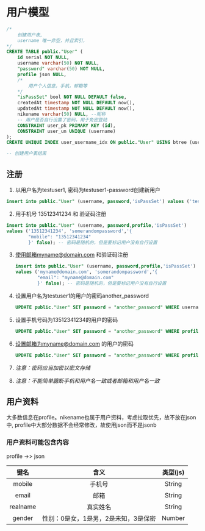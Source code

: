 # 用户模型



```sql
/*
    创建用户表,
    username 唯一非空，并且索引，
*/
CREATE TABLE public."User" (
	id serial NOT NULL,
	username varchar(50) NOT NULL,
	"password" varchar(50) NOT NULL,
	profile json NULL,
    /*
    	用户个人信息，手机，邮箱等
	*/
    "isPassSet" bool NOT NULL DEFAULT false,
    createdAt timestamp NOT NULL DEFAULT now(),
	updatedAt timestamp NOT NULL DEFAULT now(),
    nikename varchar(50) NULL, --昵称
    -- 用户是否自行设置了密码，用于免密登陆
	CONSTRAINT user_pk PRIMARY KEY (id),
	CONSTRAINT user_un UNIQUE (username)
);
CREATE UNIQUE INDEX user_username_idx ON public."User" USING btree (username);

-- 创建用户表结束


```

## 注册

1. 以用户名为testuser1, 密码为testuser1-password创建新用户

```sql
insert into public."User" (username, password,'isPassSet') values ('testuser1', 'testuser1-password', true);
```

2. 用手机号 13512341234 和 验证码注册

```sql
insert into public."User" (username, password,profile,'isPassSet') 
values ('13512341234', 'somerandompassword','{
        "mobile": "13512341234"
        }' false); -- 密码是随机的，但是要标记用户没有自行设置
```

3. 使用邮箱myname@domain.com 和验证码注册

   ```sql
   insert into public."User" (username, password,profile,'isPassSet') 
   values ('myname@domain.com', 'somerandompassword','{
           "email": "myname@domain.com"
           }' false); -- 密码是随机的，但是要标记用户没有自行设置
   ```

4. 设置用户名为testuser1的用户的密码another_password

   ```sql
   UPDATE public."User" SET password = "another_password" WHERE username = testuser1
   ```

   

5. 设置手机号码为13512341234的用户的密码

   ```sql
   UPDATE public."User" SET password = "another_password" WHERE profile ->> 'mobile' = '13512341234'
   ```

   

6. 设置邮箱为myname@domain.com 的用户的密码

   ```sql
   UPDATE public."User" SET password = "another_password" WHERE profile ->> 'email' = 'myname@domain.com'
   ```

   

1. *注意：密码应当加密以密文存储*
2. *注意：不能简单臆断手机和用户名一致或者邮箱和用户名一致*



## 用户资料

大多数信息在profile。nikename也属于用户资料，考虑拉取优先，故不放在json中,  profile中大部分数据不会经常修改，故使用json而不是jsonb

### 用户资料可能包含内容

profile ->> json

|   键名   |                 含义                 | 类型(js) |
| :------: | :----------------------------------: | :------: |
|  mobile  |                手机号                |  String  |
|  email   |                 邮箱                 |  String  |
| realname |               真实姓名               |  String  |
|  gender  | 性别：0是女，1是男，2是未知，3是保密 |  Number  |

